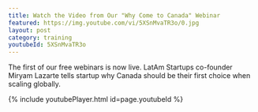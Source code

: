 ```yaml
---
title: Watch the Video from Our "Why Come to Canada" Webinar
featured: https://img.youtube.com/vi/5XSnMvaTR3o/0.jpg
layout: post
category: training
youtubeId: 5XSnMvaTR3o
---
```


<p>
The first of our free webinars is now live. LatAm Startups co-founder Miryam Lazarte tells startup why Canada should be their first choice when scaling globally.
</p>
<!--more-->
<p>
{% include youtubePlayer.html id=page.youtubeId %}
</p>
